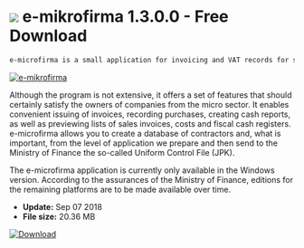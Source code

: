 # ![](https://cdn.softexe.net/static/icon/d/e-mikrofirma-9841.png) e-mikrofirma 1.3.0.0 - Free Download

```sh
e-microfirma is a small application for invoicing and VAT records for sole proprietorships, which was made available free of charge by the Ministry of Finance.
```
[![e-mikrofirma](https://gallery.dpcdn.pl/imgc/Tools/81283/g_-_420x350_1.5_-_x9559417a-e014-4e2b-b726-ab256014ae54.png)](https://softexe.net/win/business/billing/e-mikrofirma:ahdp.html)

Although the program is not extensive, it offers a set of features that should certainly satisfy the owners of companies from the micro sector. It enables convenient issuing of invoices, recording purchases, creating cash reports, as well as previewing lists of sales invoices, costs and fiscal cash registers. e-microfirma allows you to create a database of contractors and, what is important, from the level of application we prepare and then send to the Ministry of Finance the so-called Uniform Control File (JPK).
 
 The e-microfirma application is currently only available in the Windows version. According to the assurances of the Ministry of Finance, editions for the remaining platforms are to be made available over time.


- **Update:** Sep 07 2018
- **File size:** 20.36 MB

[![Download](https://cdn.softexe.net/static/img/download.png)](https://softexe.net/win/business/billing/e-mikrofirma:ahdp.html)

